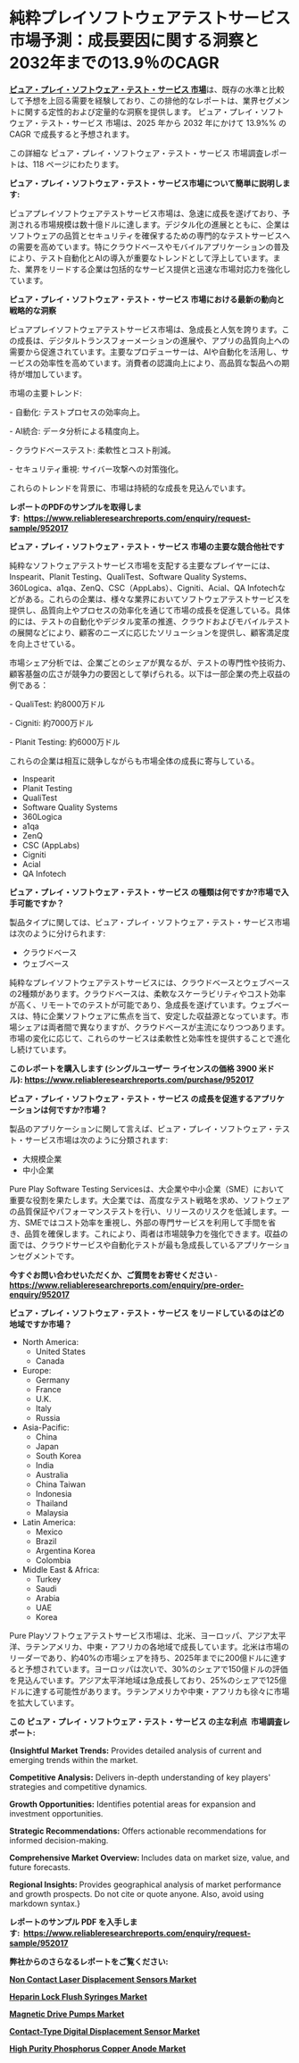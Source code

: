 <p><h1>純粋プレイソフトウェアテストサービス市場予測：成長要因に関する洞察と2032年までの13.9％のCAGR</h1></p><p data-sourcepos="1:1-1:157"><strong><a href="https://www.reliableresearchreports.com/pure-play-software-testing-services-r952017?utm_campaign=110&utm_medium=36&utm_source=Github&utm_content=ia&utm_term=15032025&utm_id=pure-play-software-testing-services">ピュア・プレイ・ソフトウェア・テスト・サービス 市場</a></strong>は、既存の水準と比較して予想を上回る需要を経験しており、この排他的なレポートは、業界セグメントに関する定性的および定量的な洞察を提供します。 ピュア・プレイ・ソフトウェア・テスト・サービス 市場は、2025 年から 2032 年にかけて 13.9%% の CAGR で成長すると予想されます。</p>
<p data-sourcepos="3:1-3:50">この詳細な ピュア・プレイ・ソフトウェア・テスト・サービス 市場調査レポートは、118 ページにわたります。</p>
<p><strong>ピュア・プレイ・ソフトウェア・テスト・サービス市場について簡単に説明します:</strong></p>
<p><p>ピュアプレイソフトウェアテストサービス市場は、急速に成長を遂げており、予測される市場規模は数十億ドルに達します。デジタル化の進展とともに、企業はソフトウェアの品質とセキュリティを確保するための専門的なテストサービスへの需要を高めています。特にクラウドベースやモバイルアプリケーションの普及により、テスト自動化とAIの導入が重要なトレンドとして浮上しています。また、業界をリードする企業は包括的なサービス提供と迅速な市場対応力を強化しています。</p></p>
<p><strong>ピュア・プレイ・ソフトウェア・テスト・サービス 市場における最新の動向と戦略的な洞察</strong></p>
<p><p>ピュアプレイソフトウェアテストサービス市場は、急成長と人気を誇ります。この成長は、デジタルトランスフォーメーションの進展や、アプリの品質向上への需要から促進されています。主要なプロデューサーは、AIや自動化を活用し、サービスの効率性を高めています。消費者の認識向上により、高品質な製品への期待が増加しています。 </p><p>市場の主要トレンド:</p><p>- 自動化: テストプロセスの効率向上。</p><p>- AI統合: データ分析による精度向上。</p><p>- クラウドベーステスト: 柔軟性とコスト削減。</p><p>- セキュリティ重視: サイバー攻撃への対策強化。</p><p>これらのトレンドを背景に、市場は持続的な成長を見込んでいます。</p></p>
<p><strong>レポートのPDFのサンプルを取得します</strong><strong>:&nbsp;&nbsp;<a href="https://www.reliableresearchreports.com/enquiry/request-sample/952017?utm_campaign=110&utm_medium=36&utm_source=Github&utm_content=ia&utm_term=15032025&utm_id=pure-play-software-testing-services">https://www.reliableresearchreports.com/enquiry/request-sample/952017</a></strong></p>
<p><strong>ピュア・プレイ・ソフトウェア・テスト・サービス 市場の主要な競合他社です</strong></p>
<p><p>純粋なソフトウェアテストサービス市場を支配する主要なプレイヤーには、Inspearit、Planit Testing、QualiTest、Software Quality Systems、360Logica、a1qa、ZenQ、CSC（AppLabs）、Cigniti、Acial、QA Infotechなどがある。これらの企業は、様々な業界においてソフトウェアテストサービスを提供し、品質向上やプロセスの効率化を通じて市場の成長を促進している。具体的には、テストの自動化やデジタル変革の推進、クラウドおよびモバイルテストの展開などにより、顧客のニーズに応じたソリューションを提供し、顧客満足度を向上させている。</p><p>市場シェア分析では、企業ごとのシェアが異なるが、テストの専門性や技術力、顧客基盤の広さが競争力の要因として挙げられる。以下は一部企業の売上収益の例である：</p><p>- QualiTest: 約8000万ドル</p><p>- Cigniti: 約7000万ドル</p><p>- Planit Testing: 約6000万ドル</p><p>これらの企業は相互に競争しながらも市場全体の成長に寄与している。</p></p>
<p><ul><li>Inspearit</li><li>Planit Testing</li><li>QualiTest</li><li>Software Quality Systems</li><li>360Logica</li><li>a1qa</li><li>ZenQ</li><li>CSC (AppLabs)</li><li>Cigniti</li><li>Acial</li><li>QA Infotech</li></ul></p>
<p><strong>ピュア・プレイ・ソフトウェア・テスト・サービス の種類は何ですか?市場で入手可能ですか？</strong></p>
<p>製品タイプに関しては、ピュア・プレイ・ソフトウェア・テスト・サービス市場は次のように分けられます:</p>
<p><ul><li>クラウドベース</li><li>ウェブベース</li></ul></p>
<p><p>純粋なプレイソフトウェアテストサービスには、クラウドベースとウェブベースの2種類があります。クラウドベースは、柔軟なスケーラビリティやコスト効率が高く、リモートでのテストが可能であり、急成長を遂げています。ウェブベースは、特に企業ソフトウェアに焦点を当て、安定した収益源となっています。市場シェアは両者間で異なりますが、クラウドベースが主流になりつつあります。市場の変化に応じて、これらのサービスは柔軟性と効率性を提供することで進化し続けています。</p></p>
<p><strong>このレポートを購入します (シングルユーザー ライセンスの価格 3900 米ドル):&nbsp;<a href="https://www.reliableresearchreports.com/purchase/952017?utm_campaign=110&utm_medium=36&utm_source=Github&utm_content=ia&utm_term=15032025&utm_id=pure-play-software-testing-services">https://www.reliableresearchreports.com/purchase/952017</a></strong></p>
<p><strong>ピュア・プレイ・ソフトウェア・テスト・サービス の成長を促進するアプリケーションは何ですか?市場？</strong></p>
<p>製品のアプリケーションに関して言えば、ピュア・プレイ・ソフトウェア・テスト・サービス市場は次のように分類されます:</p>
<p><ul><li>大規模企業</li><li>中小企業</li></ul></p>
<p><p>Pure Play Software Testing Servicesは、大企業や中小企業（SME）において重要な役割を果たします。大企業では、高度なテスト戦略を求め、ソフトウェアの品質保証やパフォーマンステストを行い、リリースのリスクを低減します。一方、SMEではコスト効率を重視し、外部の専門サービスを利用して手間を省き、品質を確保します。これにより、両者は市場競争力を強化できます。収益の面では、クラウドサービスや自動化テストが最も急成長しているアプリケーションセグメントです。</p></p>
<p><strong>今すぐお問い合わせいただくか、ご質問をお寄せください</strong><strong>&nbsp;</strong>-<strong><a href="https://www.reliableresearchreports.com/enquiry/pre-order-enquiry/952017?utm_campaign=110&utm_medium=36&utm_source=Github&utm_content=ia&utm_term=15032025&utm_id=pure-play-software-testing-services">https://www.reliableresearchreports.com/enquiry/pre-order-enquiry/952017</a></strong></p>
<p><strong>ピュア・プレイ・ソフトウェア・テスト・サービス をリードしているのはどの地域ですか市場？</strong></p>
<p><ul>
    <li>
        North America:
        <ul>
            <li>United States</li>
            <li>Canada</li>
        </ul>
    </li>
    <li>
        Europe:
        <ul>
            <li>Germany</li>
            <li>France</li>
            <li>U.K.</li>
            <li>Italy</li>
            <li>Russia</li>
        </ul>
    </li>
    <li>
        Asia-Pacific:
        <ul>
            <li>China</li>
            <li>Japan</li>
            <li>South Korea</li>
            <li>India</li>
            <li>Australia</li>
            <li>China Taiwan</li>
            <li>Indonesia</li>
            <li>Thailand</li>
            <li>Malaysia</li>
        </ul>
    </li>
    <li>
        Latin America:
        <ul>
            <li>Mexico</li>
            <li>Brazil</li>
            <li>Argentina Korea</li>
            <li>Colombia</li>
        </ul>
    </li>
    <li>
        Middle East & Africa:
        <ul>
            <li>Turkey</li>
            <li>Saudi</li>
            <li>Arabia</li>
            <li>UAE</li>
            <li>Korea</li>
        </ul>
    </li>
    </ul></p>
<p><p>Pure Playソフトウェアテストサービス市場は、北米、ヨーロッパ、アジア太平洋、ラテンアメリカ、中東・アフリカの各地域で成長しています。北米は市場のリーダーであり、約40%の市場シェアを持ち、2025年までに200億ドルに達すると予想されています。ヨーロッパは次いで、30%のシェアで150億ドルの評価を見込んでいます。アジア太平洋地域は急成長しており、25%のシェアで125億ドルに達する可能性があります。ラテンアメリカや中東・アフリカも徐々に市場を拡大しています。</p></p>
<p><strong>この ピュア・プレイ・ソフトウェア・テスト・サービス の主な利点&nbsp; 市場調査レポート:</strong></p>
<p><strong>{Insightful Market Trends:</strong> Provides detailed analysis of current and emerging trends within the market.</p>
<p><strong>Competitive Analysis:</strong> Delivers in-depth understanding of key players' strategies and competitive dynamics.</p>
<p><strong>Growth Opportunities:</strong> Identifies potential areas for expansion and investment opportunities.</p>
<p><strong>Strategic Recommendations:</strong> Offers actionable recommendations for informed decision-making.</p>
<p><strong>Comprehensive Market Overview: </strong>Includes data on market size, value, and future forecasts.</p>
<p><strong>Regional Insights: </strong>Provides geographical analysis of market performance and growth prospects. Do not cite or quote anyone. Also, avoid using markdown syntax.}</p>
<p><strong>レポートのサンプル PDF を入手します:&nbsp;</strong><strong>&nbsp;<a href="https://www.reliableresearchreports.com/enquiry/request-sample/952017?utm_campaign=110&utm_medium=36&utm_source=Github&utm_content=ia&utm_term=15032025&utm_id=pure-play-software-testing-services">https://www.reliableresearchreports.com/enquiry/request-sample/952017</a></strong></p>
<p></p>
<p></p>
<p></p>
<p></p>
<p><strong>弊社からのさらなるレポートをご覧ください:</strong></p>
<p><strong><p><a href="https://github.com/naulasulakr0/Market-Research-Report-List-1/blob/main/non-contact-laser-displacement-sensors-market.md?utm_campaign=110&utm_medium=36&utm_source=Github&utm_content=ia&utm_term=15032025&utm_id=pure-play-software-testing-services">Non Contact Laser Displacement Sensors Market</a></p><p><a href="https://github.com/giardafshaxb/Market-Research-Report-List-1/blob/main/heparin-lock-flush-syringes-market.md?utm_campaign=110&utm_medium=36&utm_source=Github&utm_content=ia&utm_term=15032025&utm_id=pure-play-software-testing-services">Heparin Lock Flush Syringes Market</a></p><p><a href="https://github.com/ludongfomban/Market-Research-Report-List-1/blob/main/magnetic-drive-pumps-market.md?utm_campaign=110&utm_medium=36&utm_source=Github&utm_content=ia&utm_term=15032025&utm_id=pure-play-software-testing-services">Magnetic Drive Pumps Market</a></p><p><a href="https://github.com/haimamuirev8/Market-Research-Report-List-1/blob/main/contact-type-digital-displacement-sensor-market.md?utm_campaign=110&utm_medium=36&utm_source=Github&utm_content=ia&utm_term=15032025&utm_id=pure-play-software-testing-services">Contact-Type Digital Displacement Sensor Market</a></p><p><a href="https://github.com/iquiseeboli/Market-Research-Report-List-1/blob/main/high-purity-phosphorus-copper-anode-market.md?utm_campaign=110&utm_medium=36&utm_source=Github&utm_content=ia&utm_term=15032025&utm_id=pure-play-software-testing-services">High Purity Phosphorus Copper Anode Market</a></p></strong></p>